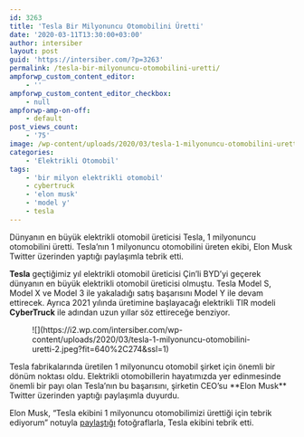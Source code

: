 ```yaml
---
id: 3263
title: 'Tesla Bir Milyonuncu Otomobilini Üretti'
date: '2020-03-11T13:30:00+03:00'
author: intersiber
layout: post
guid: 'https://intersiber.com/?p=3263'
permalink: /tesla-bir-milyonuncu-otomobilini-uretti/
ampforwp_custom_content_editor:
    - ''
ampforwp_custom_content_editor_checkbox:
    - null
ampforwp-amp-on-off:
    - default
post_views_count:
    - '75'
image: /wp-content/uploads/2020/03/tesla-1-milyonuncu-otomobilini-uretti.jpeg
categories:
    - 'Elektrikli Otomobil'
tags:
    - 'bir milyon elektrikli otomobil'
    - cybertruck
    - 'elon musk'
    - 'model y'
    - tesla
---
```


Dünyanın en büyük elektrikli otomobil üreticisi Tesla, 1 milyonuncu otomobilini üretti. Tesla’nın 1 milyonuncu otomobilini üreten ekibi, Elon Musk Twitter üzerinden yaptığı paylaşımla tebrik etti.

**Tesla** geçtiğimiz yıl elektrikli otomobil üreticisi Çin’li BYD’yi geçerek dünyanın en büyük elektrikli otomobil üreticisi olmuştu. Tesla Model S, Model X ve Model 3 ile yakaladığı satış başarısını Model Y ile devam ettirecek. Ayrıca 2021 yılında üretimine başlayacağı elektrikli TIR modeli **CyberTruck** ile adından uzun yıllar söz ettireceğe benziyor.

<figure class="wp-block-image size-large">![](https://i2.wp.com/intersiber.com/wp-content/uploads/2020/03/tesla-1-milyonuncu-otomobilini-uretti-2.jpeg?fit=640%2C274&ssl=1)</figure>Tesla fabrikalarında üretilen 1 milyonuncu otomobil şirket için önemli bir dönüm noktası oldu. Elektrikli otomobillerin hayatımızda yer edinmesinde önemli bir payı olan Tesla’nın bu başarısını, şirketin CEO’su **Elon Musk** Twitter üzerinden yaptığı paylaşımla duyurdu.

Elon Musk, “Tesla ekibini 1 milyonuncu otomobilimizi ürettiği için tebrik ediyorum” notuyla [paylaştığı](https://twitter.com/elonmusk/status/1237204618850992129) fotoğraflarla, Tesla ekibini tebrik etti.